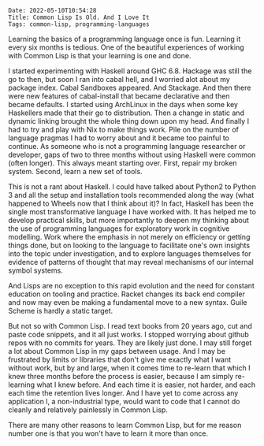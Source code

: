     Date: 2022-05-10T10:54:28
    Title: Common Lisp Is Old. And I Love It
    Tags: common-lisp, programming-languages


Learning the basics of a programming language once is fun. Learning it every six months is tedious. One of the beautiful experiences of working with Common Lisp is that your learning is one and done. 

<!-- more -->

I started experimenting with Haskell around GHC 6.8. Hackage was still the go to then, but soon I ran into cabal hell, and I worried alot about my package index. Cabal Sandboxes appeared. And Stackage. And then there were new features of cabal-install that became declarative and then became defaults. I started using ArchLinux in the days when some key Haskellers made that their go to distribution. Then a change in static and dynamic linking brought the whole thing down upon my head. And finally I had to try and play with Nix to make things work. Pile on the number of language pragmas I had to worry about and it became too painful to continue. As someone who is not a programming language researcher or developer, gaps of two to three months without using Haskell were common (often longer). This always meant starting over. First, repair my broken system. Second, learn a new set of tools. 

This is not a rant about Haskell. I could have talked about Python2 to Python 3 and all the setup and installation tools recommended along the way (what happened to Wheels now that I think about it)? In fact, Haskell has been the single most transformative language I have worked with. It has helped me to develop practical skills, but more importantly to deepen my thinking about the use of programming languages for exploratory work in cognitive modelling. Work where the emphasis in not merely on efficiency or getting things done, but on looking to the language to facilitate one's own insights into the topic under investigation, and to explore languages themselves for evidence of patterns of thought that may reveal mechanisms of our internal symbol systems. 

And Lisps are no exception to this rapid evolution and the need for constant education on tooling and practice. Racket changes its back end compiler and now may even be making a fundamental move to a new syntax. Guile Scheme is hardly a static target.

But not so with Common Lisp. I read text books from 20 years ago, cut and paste code snippets, and it all just works. I stopped worrying about github repos with no commits for years. They are likely just done. I may still forget a lot about Common Lisp in my gaps between usage. And I may be frustrated by limits or libraries that don't give me exactly what I want without work, but by and large, when it comes time to re-learn that which I knew three months before the process is easier, because I am simply re-learning what I knew before. And each time it is easier, not harder, and each each time the retention lives longer. And I have yet to come across any application I, a non-industrial type, would want to code that I cannot do cleanly and relatively painlessly in Common Lisp. 

There are many other reasons to learn Common Lisp, but for me reason number one is that you won't have to learn it more than once. 
